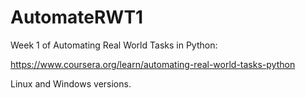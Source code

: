 # AutomateRWT1
Week 1 of Automating Real World Tasks in Python:

https://www.coursera.org/learn/automating-real-world-tasks-python

Linux and Windows versions.
